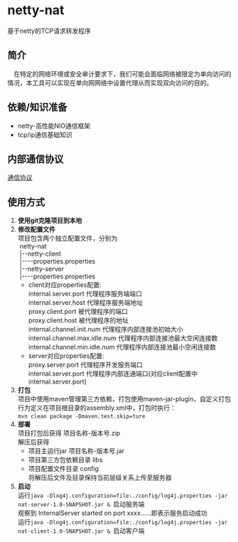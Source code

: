 # netty-nat

基于netty的TCP请求转发程序

## 简介
　在特定的网络环境或安全审计要求下，我们可能会面临网络被限定为单向访问的情况，本工具可以实现在单向网网络中设置代理从而实现双向访问的目的。  

## 依赖/知识准备
- netty-高性能NIO通信框架
- tcp/ip通信基础知识

## 内部通信协议
[通信协议](www.baidu.com)
    
## 使用方式
1. **使用git克隆项目到本地**  
2. **修改配置文件**  
    项目包含两个独立配置文件，分别为  
&nbsp;netty-nat  
&nbsp;|--netty-client  
&nbsp;|----properties.properties  
&nbsp;|--netty-server  
&nbsp;|----properties.properties  
    - client对应properties配置:  
    internal.server.port            代理程序服务端端口  
    internal.server.host            代理程序服务端地址  
    proxy.client.port               被代理程序的端口  
    proxy.client.host               被代理程序的地址  
    internal.channel.init.num       代理程序内部连接池初始大小  
    internal.channel.max.idle.num   代理程序内部连接池最大空闲连接数  
    internal.channel.min.idle.num   代理程序内部连接池最小空闲连接数  
    - server对应properties配置:  
    proxy.server.port               代理程序开发服务端口  
    internal.server.port            代理程序内部连通端口(对应client配置中internal.server.port)  
3. **打包**  
    项目中使用maven管理第三方依赖，打包使用maven-jar-plugin，自定义打包行为定义在项目根目录的assembly.xml中，打包时执行：  
```mvn clean package -Dmaven.test.skip=ture```
4. **部署**  
 项目打包后获得  项目名称-版本号.zip  
解压后获得  
    - 项目主运行jar  项目名称-版本号.jar  
    - 项目第三方包依赖目录  libs  
    - 项目配置文件目录  config  
将解压后文件及目录保持当前层级关系上传至服务器
5. **启动**  
    运行```java -Dlog4j.configuration=file:./config/log4j.properties -jar nat-server-1.0-SNAPSHOT.jar & ```启动服务端  
    观察到 InternalServer started on port xxxx......即表示服务启动成功  
    运行```java -Dlog4j.configuration=file:./config/log4j.properties -jar nat-client-1.0-SNAPSHOT.jar & ```启动客户端  